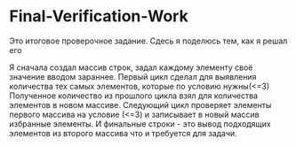 # Final-Verification-Work
Это итоговое проверочное задание. Сдесь я поделюсь тем, как я решал его

Я сначала создал массив строк, задал каждому элементу своё значение вводом зараннее.
Первый цикл сделал для выявления количества тех самых элементов, которые по условию нужны(<=3)
Полученное количество из прошлого цикла взял для количества элементов в новом массиве.
Следующий цикл проверяет элементы первого массива на условие (<=3) и записывает в новый массив избранные элементы.
И финальные строки - это вывод подходящих элементов из второго массива что и требуется для задачи. 